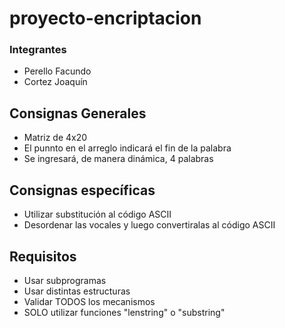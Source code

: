 # proyecto-encriptacion

### Integrantes

- Perello Facundo
- Cortez Joaquín

## Consignas Generales

- Matriz de 4x20
- El punnto en el arreglo indicará el fin de la palabra
- Se ingresará, de manera dinámica, 4 palabras

## Consignas específicas

- Utilizar substitución al código ASCII
- Desordenar las vocales y luego convertiralas al código ASCII

## Requisitos

- Usar subprogramas
- Usar distintas estructuras
- Validar TODOS los mecanismos
- SOLO utilizar funciones "lenstring" o "substring"
